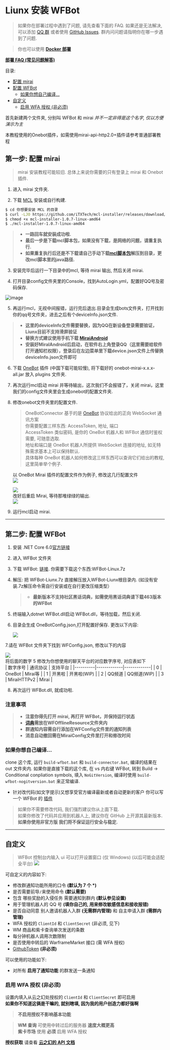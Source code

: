 # Liunx 安装 WFBot

> 如果你在部署过程中遇到了问题, 请先查看下面的 FAQ. 如果还是无法解决, 可以添加 [QQ 群](http://shang.qq.com/wpa/qunwpa?idkey=1a6da96f714791f3289ee2cafb98847efefd5c5d28e913b6bdf71b8d07e35c53) 或者使用 [GitHub Issues](https://github.com/TRKS-Team/WFBot/issues). 群内问问题请指明你在哪一步遇到了问题.

> 你也可以使用 [**Docker 部署**](docker.md)

[**部署 FAQ (常见问题解答)**](faq.md)

目录:

- [配置 mirai](#第一步-配置-mirai)
- [配置 WFBot](#第二步-配置-wfbot)
  - [如果你想自己编译...](#如果你想自己编译)
- [自定义](#自定义)
  - [启用 WFA 授权 (非必须)](#启用-wfa-授权-非必须)

首先新建两个文件夹, 分别叫 WFBot 和 mirai _并不一定非得是这个名字, 仅以方便演示为主_

本教程使用的Onebot插件，如需使用mirai-api-http2.0+插件请参考普通部署教程 

## 第一步: 配置 mirai
> mirai 安装教程可能较旧. 总体上来说你需要的只有登录上 mirai 和 Onebot 插件.

1. 进入 mirai 文件夹.

2. 下载 [MCL](https://github.com/iTXTech/mcl-installer/releases) 安装或自行构建.

```bash
$ cd 你想要安装 MCL 的目录
$ curl -LJO https://github.com/iTXTech/mcl-installer/releases/download/v1.0.7/mcl-installer-1.0.7-linux-amd64 # 如果是macOS，就将链接中的 linux 修改为 macos
$ chmod +x mcl-installer-1.0.7-linux-amd64
$ ./mcl-installer-1.0.7-linux-amd64
```
> - **一路回车就安装成功啦.**
> - **最后一步是下载mcl脚本包，如果没有下载，是网络的问题，请重复执行.**
> - **如果重复执行后还是不下载请自己手动下载[mcl脚本包](https://github.com/iTXTech/mirai-console-loader/releases)解压到目录，更改mcl脚本里的java路径.**

3. 安装完毕后运行一下目录中的mcl, 等待 mirai 输出, 然后关闭 mirai.

4. 打开目录config文件夹里的Console，找到AutoLogin.yml，配置好QQ号及密码保存.

![image](https://user-images.githubusercontent.com/52833112/125388125-83923800-e3d1-11eb-9488-5e853ae16472.png)

5. 再运行mcl，无视中间报错，运行完后退出.目录会生成bots文件夹，打开找到你的qq号文件夹，进去之后有个deviceInfo.json文件.
> - **这里的deviceInfo文件需要替换，因为QQ在新设备登录需要验证，Liunx目前不支持滑屏验证**
> - **替换方式建议使用手机下载 [ MiraiAndroid](https://github.com/mzdluo123/MiraiAndroid/releases)**
> - **安装好MiralAndroid后启动，在软件右上角登录QQ（这里需要给软件打开通知栏权限），登录后在左边菜单里下载device.json文件上传替换deviceInfo.json文件即可**
   
6. 下载 [OneBot](https://github.com/yyuueexxiinngg/onebot-kotlin/releases) 插件 (中国下载可能较慢), 将下载好的 onebot-mirai-x.x.x-all.jar 放入 plugins 文件夹.

7. 再次运行mcl启动 mirai 并等待输出，这次我们不会报错了，关闭 mirai，这里我们的config文件夹里会生成onebot的配置文件夹.

8. 修改onebot文件夹里的配置文件.
 
   > OneBotConnector 基于的是 [OneBot](https://github.com/botuniverse/onebot-11) 协议给出的正向 WebSocket 通讯方案  
   > 你需要配置三样东西: AccessToken, 地址, 端口  
   > AccessToken 类似密码, 是你的 OneBot 机器人和 WFBot 通信时鉴权需要, 可随意选取.  
   > 地址和端口是 OneBot 机器人所提供 WebSocket 连接的地址, 如无特殊需求基本上可以保持默认.  
   > 具体每种 OneBot 机器人如何修改这三样东西可以查询它们给出的教程, 这里简单举个例子.

   以 OneBot Mirai 插件的配置文件作为例子, 修改这几行配置文件  
   ![](images/QQ%E6%88%AA%E5%9B%BE20220621231503.png)
   
   ![](images/QQ截图20211110000226.png)  
   改好后重启 Mirai, 等待那堆绿绿的输出.  
   ![](images/QQ截图20220619213108.png)

9. 运行mcl启动 mirai.

---

## 第二步: 配置 WFBot

1. 安装 .NET Core 6.0[官方链接](https://docs.microsoft.com/zh-cn/dotnet/core/install/linux) 

2. 进入 WFBot 文件夹

3. 下载 WFBot: [链接](https://github.com/TRKS-Team/WFBot/releases/latest). 你需要下载这个东西:WFBot-Linux.7z

4. 解压: 把 WFBot-Liunx.7z 直接解压放入WFBot-Liunx根目录内.
   (如没有安装.7z解压命令需自行安装或在自行更改压缩类型）
   > - **最新版本不支持社区黑话词典，如需使用黑话词典请下载463版本的WFBot**

5. 终端输入dotnet WFBot.dll启动 WFBot.dll，等待加载，然后关闭.

6. 目录会生成 OneBotConfig.json,打开配置好保存.
   更改以下内容:
   
   ![](images/QQ%E6%88%AA%E5%9B%BE20220621232534.png)

7.请在 WFBot 文件夹下找到 WFConfig.json, 修改以下的内容

   ![](images/QQ%E6%88%AA%E5%9B%BE20220621224330.png)  
   将后面的数字 5 修改为你想使用的聊天平台的对应数字序号, 对应表如下  
| 数字序号 | 通讯协议    | 支持平台    |
|----------|-------------|-------------|
| 0        | OneBot      | Mirai等     |
| 1        | 开黑啦      | 开黑啦(WIP) |
| 2        | QQ频道      | QQ频道(WIP) |
| 3        | MiraiHTTPv2 | Mirai       |

8. 再次运行 WFBot.dll, 就成功啦.

### 注意事项
> - **注意你得先打开 mirai, 再打开 WFBot，并保持运行状态**
> - **[词典](https://github.com/Wapriaily/WF_Sale)需放在WFOfflineResource文件夹内**
> - **群通知内容需自行添加在WFConfig文件里的通知列表**
> - **消息自动撤回需在MiraiConfig文件里打开和修改时间**

### 如果你想自己编译...

clone 这个库, 运行 `build-wfbot.bat` 和 `build-connector.bat`, 编译的结果在 out 文件夹内.
如果你是直接下载的这个库, 在 vs 内右键 WFBot, 转到 Build -> Conditional conpliation symbols, 填入 `NoGitVersion`, 编译时使用 `build-wfbot-nogitversion.bat` 来正常编译.

- 针对改代码(如文字提示)又想享受官方编译最新或者自动更新的客户 你可以写一个 WFBot 的 [插件](plugin.md)

> 如果你不需要修改代码, 我们强烈建议你从上面下载.  
> 如果你修改了代码并应用到机器人上, 建议你在 GitHub 上开源其最新版本.  
> **如果你使用非官方版 我们将不保证运行安全与稳定.**

---

## 自定义

> WFBot 控制台内输入 ui 可以打开设置窗口 (仅 Windows) (以后可能会适配全平台)
> ![](images/2021-01-20-23-36-00.png)

可自定义的内容如下:

- 修改群通知功能所用的口令 **(默认为 7 个 \*)**
- 是否需要前导`/`来使用命令 **(默认需要)**
- 包含 哪些奖励的入侵任务 需要通知到群内 **(默认参见设置)**
- 用于管理机器人的 QQ 号 **(填你自己的, 用来修改敏感信息和接收报错)**
- 是否自动同意 别人邀请机器人入群 **(无需群内管理)** 和 自主申请入群 **(需群内管理)**
- WFA 授权的 `ClientId` 和 `ClientSecret` (非必须, 见下)
- WM 商品和紫卡查询单次发送的条数
- 每分钟机器人调用次数限制
- 是否使用中转后的 WarframeMarket 接口 (需 WFA 授权)
- [GithubToken](token.md) **(非必须)**

可以使用的功能如下:

- 对所有 **启用了通知功能** 的群发送一条通知

### 启用 WFA 授权 **(非必须)**

设置内填入从云之幻处授权的 `ClientId` 和 `ClientSecret` 即可启用  
**如果你不知道这俩是干嘛的, 就别瞎填, 因为我的用户创造力都好强啊**

> **不启用授权不影响基本功能**

> **WM 查询** 可使用中转过后的服务器 **速度大概更高**  
> **紫卡市场** 使用 **必须** 启用 WFA 授权

**授权获取** 请查看 **[云之幻的 API 文档](https://www.richasy.cn/wfa-api-apply/)**
